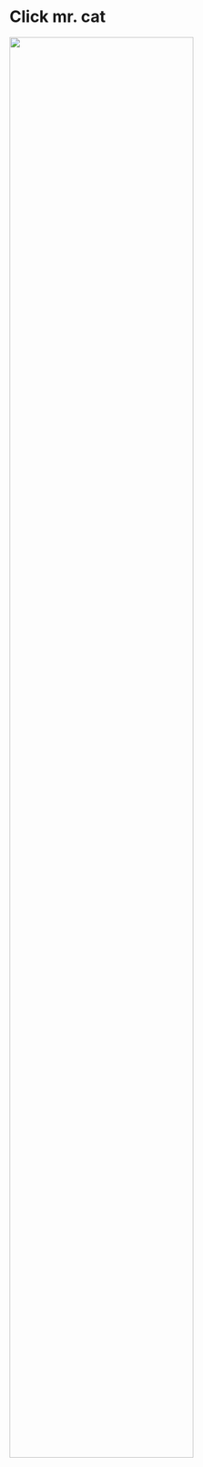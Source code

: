 <p align="center">
  <h1>Click mr. cat</h1>
  <a href="./HogstenPortfolio.pdf">
    <img src="./mosg.gif" width="80%">
  </a>
</p>

